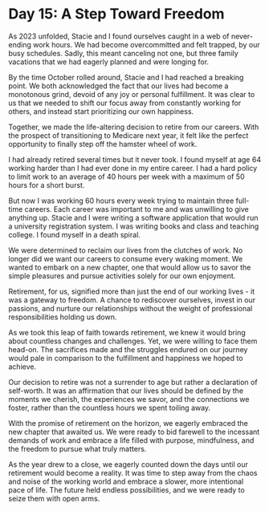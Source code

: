 # Day 15: A Step Toward Freedom

As 2023 unfolded, Stacie and I found ourselves caught in a web of never-ending work hours.
We had become overcommitted and felt trapped, by our busy schedules. Sadly,
this meant canceling not one, but three family vacations that we had eagerly planned and were
longing for.

By the time October rolled around, Stacie and I had reached a breaking point. We both acknowledged
the fact that our lives had become a monotonous grind, devoid of any joy or personal fulfillment.
It was clear to us that we needed to shift our focus away from constantly working for others, and
instead start prioritizing our own happiness.

Together, we made the life-altering decision to retire from our careers. With the prospect of
transitioning to Medicare next year, it felt like the perfect opportunity to finally step off the
hamster wheel of work. 

I had already retired several times but it never took.   I found myself at age 64 working harder 
than I had ever done in my entire career.  I had a hard policy to limit work to an average of 40 hours
per week with a maximum of 50 hours for a short burst.

But now I was working 60 hours every week trying to maintain three full-time careers.  Each career 
was important to me and was unwilling to give anything up.  Stacie and I were writing a software
application that would run a university registration system.  I was writing books and class and
teaching college. I found myself in a death spiral.

We were determined to reclaim our lives from the clutches of work. No longer did we want our careers
to consume every waking moment. We wanted to embark on a new chapter, one that would allow us to
savor the simple pleasures and pursue activities solely for our own enjoyment.

Retirement, for us, signified more than just the end of our working lives - it was a gateway to
freedom. A chance to rediscover ourselves, invest in our passions, and nurture our relationships
without the weight of professional responsibilities holding us down.

As we took this leap of faith towards retirement, we knew it would bring about countless changes and
challenges. Yet, we were willing to face them head-on. The sacrifices made and the struggles
endured on our journey would pale in comparison to the fulfillment and happiness we hoped to
achieve.

Our decision to retire was not a surrender to age but rather a declaration of self-worth. It was an
affirmation that our lives should be defined by the moments we cherish, the experiences we savor,
and the connections we foster, rather than the countless hours we spent toiling away.

With the promise of retirement on the horizon, we eagerly embraced the new chapter that awaited us.
We were ready to bid farewell to the incessant demands of work and embrace a life filled with
purpose, mindfulness, and the freedom to pursue what truly matters.

As the year drew to a close, we eagerly counted down the days until our retirement would become a
reality. It was time to step away from the chaos and noise of the working world and embrace a
slower, more intentional pace of life. The future held endless possibilities, and we were ready to
seize them with open arms.

